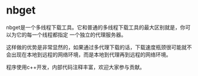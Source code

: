 # nbget

nbget是一个多线程下载工具。它和普通的多线程下载工具的最大区别就是，你可以为它的每一个线程都指定
一个独立的代理服务器。

这样做的优势是非常显然的，如果通过多代理下载的话，下载速度瓶颈很可能就不会出现在本地到远程的网络环境，而是本地到代理再到远程的网络环境。

程序使用c++开发，内部代码注释丰富，欢迎大家参与贡献。